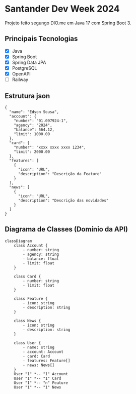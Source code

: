 # Santander Dev Week 2024
Projeto feito segungo DIO.me em Java 17 com Spring Boot 3.

## Principais Tecnologias


- [x] Java
- [x] Spring Boot
- [X] Spring Data JPA
- [X] PostgreSQL
- [X] OpenAPI
- [ ] Railway

## Estrutura json
```
{ 
  "name": "Edson Sousa",
  "account": { 
    "number": "01.097924-1",
    "agency": "2024",
    "balance": 564.12,
    "limit": 1000.00
  },
  "card": { 
    "number": "xxxx xxxx xxxx 1234",
    "limit": 2000.00
  },
  "features": [
    {
      "icon": "URL",
      "description": "Descrição da Feature"
    }
  ],
  "news": [
    {
      "icon": "URL",
      "description": "Descrição das novidades"
    }
  ]
}
```

## Diagrama de Classes (Domínio da API)

```mermaid
classDiagram
    class Account {
        - number: string
        - agency: string
        - balance: float
        - limit: float
    }
    
    class Card {
        - number: string
        - limit: float
    }
    
    class Feature {
        - icon: string
        - description: string
    }
    
    class News {
        - icon: string
        - description: string
    }
    
    class User {
        - name: string
        - account: Account
        - card: Card
        - features: Feature[]
        - news: News[]
    }
    User "1" *-- "1" Account
    User "1" *-- "1" Card
    User "1" *-- "n" Feature
    User "1" *-- "1" News
```
